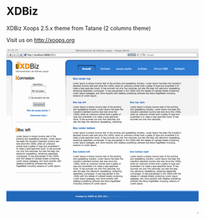 # XDBiz
XDBiz Xoops 2.5.x theme from Tatane (2 columns theme)

Visit us on http://xoops.org
 
![Theme Preview](/shot.gif) 
